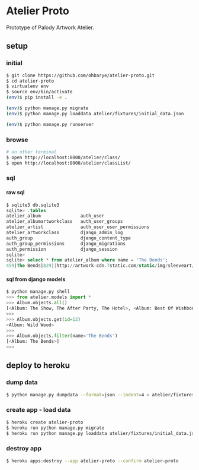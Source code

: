 # Atelier Proto

Prototype of Palody Artwork Atelier.

## setup

### initial

```bash
$ git clone https://github.com/ohbarye/atelier-proto.git
$ cd atelier-proto
$ virtualenv env
$ source env/bin/activate
(env)$ pip install -e .

(env)$ python manage.py migrate
(env)$ python manage.py loaddata atelier/fixtures/initial_data.json

(env)$ python manage.py runserver
```

### browse

```bash
# on other terminal
$ open http://localhost:8000/atelier/class/
$ open http://localhost:8000/atelier/classList/
```

### sql

#### raw sql

```sql
$ sqlite3 db.sqlite3
sqlite> .tables
atelier_album               auth_user
atelier_albumartworkclass   auth_user_groups
atelier_artist              auth_user_user_permissions
atelier_artworkclass        django_admin_log
auth_group                  django_content_type
auth_group_permissions      django_migrations
auth_permission             django_session
sqlite>
sqlite> select * from atelier_album where name = 'The Bends';
459|The Bends|829||http://artwork-cdn.7static.com/static/img/sleeveart/00/000/008/0000000829_350.jpg|1662
```

#### sql from django models

```python
$ python manage.py shell
>>> from atelier.models import *
>>> Album.objects.all()
[<Album: The Show, The After Party, The Hotel>, <Album: Best Of Wishbone Ash>, '...(remaining elements truncated)...']
>>>
>>> Album.objects.get(id=12)
<Album: Wild Wood>
>>>
>>> Album.objects.filter(name='The Bends')
[<Album: The Bends>]
>>>
```




## deploy to heroku


### dump data

```bash
$ python manage.py dumpdata --format=json --indent=4 > atelier/fixtures/initial_data.json

```

### create app - load data

```bash
$ heroku create atelier-proto
$ heroku run python manage.py migrate
$ heroku run python manage.py loaddata atelier/fixtures/initial_data.json
```

### destroy app

```bash
$ heroku apps:destroy --app atelier-proto --confirm atelier-proto
```
